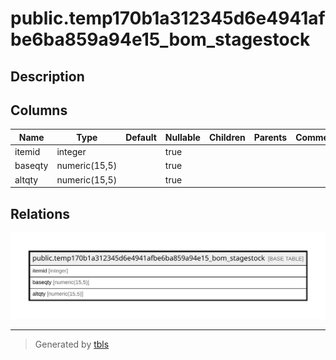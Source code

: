 # public.temp170b1a312345d6e4941afbe6ba859a94e15_bom_stagestock

## Description

## Columns

| Name | Type | Default | Nullable | Children | Parents | Comment |
| ---- | ---- | ------- | -------- | -------- | ------- | ------- |
| itemid | integer |  | true |  |  |  |
| baseqty | numeric(15,5) |  | true |  |  |  |
| altqty | numeric(15,5) |  | true |  |  |  |

## Relations

![er](public.temp170b1a312345d6e4941afbe6ba859a94e15_bom_stagestock.svg)

---

> Generated by [tbls](https://github.com/k1LoW/tbls)
